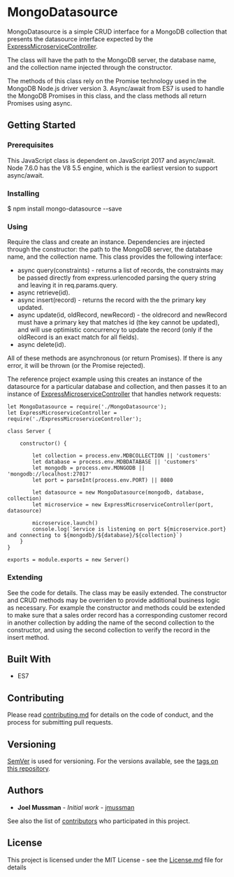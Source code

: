 # MongoDatasource

MongoDatasource is a simple CRUD interface for a MongoDB collection that presents the datasource interface expected by the [ExpressMicroserviceController](https://github.com/jmussmanexpress-microservice-controller).

The class will have the path to the MongoDB server, the database name, and the collection name injected through the constructor.

The methods of this class rely on the Promise technology used in the MongoDB Node.js driver version 3. Async/await from ES7 is used to handle the MongoDB Promises in this class, and the class methods all return Promises using async.

## Getting Started

### Prerequisites

This JavaScript class is dependent on JavaScript 2017 and async/await. Node 7.6.0 has the V8 5.5 engine, which is the earliest version to support async/await.

### Installing

$ npm install mongo-datasource --save

### Using

Require the class and create an instance. Dependencies are injected through the constructor: the path to the MongoDB server, the database name, and the collection name. This class provides the following interface:

* async query(constraints) - returns a list of records, the constraints may be passed directly from express.urlencoded parsing the query string and leaving it in req.params.query.
* async retrieve(id).
* async insert(record) - returns the record with the the primary key updated.
* async update(id, oldRecord, newRecord) - the oldrecord and newRecord must have a primary key that matches id (the key cannot be updated), and will use optimistic concurrency to update the record (only if the oldRecord is an exact match for all fields).
* async delete(id).

All of these methods are asynchronous (or return Promises). If there is any error, it will be thrown (or the Promise rejected).

The reference project example using this creates an instance of the datasource for a particular database and collection, and then passes it to an instance of [ExpressMicroserviceController](http://github.com/jmussman/express-microservice-controller) that handles network requests:

```
let MongoDatasource = require('./MongoDatasource');
let ExpressMicroserviceController = require('./ExpressMicroserviceController');

class Server {

    constructor() {

        let collection = process.env.MDBCOLLECTION || 'customers'
        let database = process.env.MDBDATABASE || 'customers'
        let mongodb = process.env.MONGODB || 'mongodb://localhost:27017'
        let port = parseInt(process.env.PORT) || 8080
        
        let datasource = new MongoDatasource(mongodb, database, collection)
        let microservice = new ExpressMicroserviceController(port, datasource)

        microservice.launch()
        console.log(`Service is listening on port ${microservice.port} and connecting to ${mongodb}/${database}/${collection}`)
    }
}

exports = module.exports = new Server()
```

### Extending

See the code for details. The class may be easily extended. The constructor and CRUD methods may be overriden to provide additional business logic as necessary. For example the constructor and methods could be extended to make sure that a sales order record has a corresponding customer record in another collection by adding the name of the second collection to the constructor, and using the second collection to verify the record in the insert method.

## Built With

* ES7

## Contributing

Please read [contributing.md](https://gist.github.com/jmussman/616e291cd7b97f66a3af68298e51c40d) for details on the code of conduct, and the process for submitting pull requests.

## Versioning

[SemVer](http://semver.org/) is used for versioning. For the versions available, see the [tags on this repository](https://github.com/your/project/tags). 

## Authors

* **Joel Mussman** - *Initial work* - [jmussman](https://github.com/jmussman)

See also the list of [contributors](https://github.com/jmussman/express-microservice-controller/contributors) who participated in this project.

## License

This project is licensed under the MIT License - see the [License.md](License.md) file for details